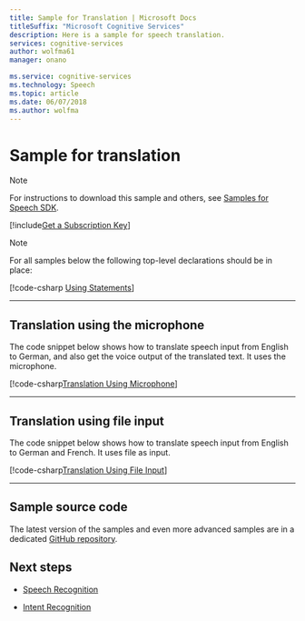 ```yaml
---
title: Sample for Translation | Microsoft Docs
titleSuffix: "Microsoft Cognitive Services"
description: Here is a sample for speech translation.
services: cognitive-services
author: wolfma61
manager: onano

ms.service: cognitive-services
ms.technology: Speech
ms.topic: article
ms.date: 06/07/2018
ms.author: wolfma
---
```


# Sample for translation

> [!NOTE]
> For instructions to download this sample and others, see [Samples for Speech SDK](samples.md).

[!include[Get a Subscription Key](includes/get-subscription-key.md)]

> [!NOTE]
> For all samples below the following top-level declarations should be in place:
>
> [!code-csharp [Using Statements](~/samples-cognitive-services-speech-sdk/Windows/csharp_samples/translation_samples.cs#toplevel)]
>
> - - -

## Translation using the microphone

The code snippet below shows how to translate speech input from English to German, and also get the voice output of the translated text. It uses the microphone.

[!code-csharp[Translation Using Microphone](~/samples-cognitive-services-speech-sdk/Windows/csharp_samples/translation_samples.cs#TranslationWithMicrophoneAsync)]

- - -

## Translation using file input

The code snippet below shows how to translate speech input from English to German and French.
It uses file as input.

[!code-csharp[Translation Using File Input](~/samples-cognitive-services-speech-sdk/Windows/csharp_samples/translation_samples.cs#TranslationWithFileAsync)]

- - -

## Sample source code

The latest version of the samples and even more advanced samples are in a dedicated [GitHub repository](https://github.com/Azure-Samples/cognitive-services-speech-sdk).

## Next steps

- [Speech Recognition](./speech-to-text-sample.md)

- [Intent Recognition](./intent.md)
